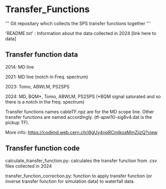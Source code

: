 # Transfer_Functions

''' Git repositary which collects the SPS transfer functions together '''

'README.txt' : Information about the data collected in 2024 [link here to data]

## Transfer function data

2014: MD line

2021: MD line (notch in Freq. spectrum)

2023: Tomo, ABWLM, PS2SPS

2024: MD, BQM*, Tomo, ABWLM, PS2SPS (*BQM signal saturated and so there is a notch in the freq. spectrum)

Transfer functions names cableTF.npz are for the MD scope line. Other transfer functions are named accordingly. (tf-apwl10-sig8v4.dat is the pickup TF).

More info: https://codimd.web.cern.ch/j8gUy4npRCmIkoaMmZjizQ?view

## Transfer function code

calculate_transfer_function.py: calculates the transfer function from .csv files collected in 2024

transfer_function_correction.py: function to apply transfer function (or inverse transfer function for simulation data) to waterfall data. 

